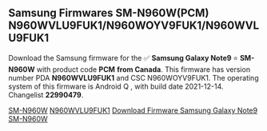 <h2>Samsung Firmwares SM-N960W(PCM) N960WVLU9FUK1/N960WOYV9FUK1/N960WVLU9FUK1</h2>
Download the Samsung firmware for the ✅ <strong>Samsung Galaxy Note9 </strong> ⭐ <strong>SM-N960W</strong> with product code <strong>PCM</strong> <strong> from Canada</strong>. This firmware has version number PDA <strong>N960WVLU9FUK1</strong> and CSC N960WOYV9FUK1. The operating system of this firmware is Android Q , with build date 2021-12-14. Changelist <strong>22990479</strong>.


[SM-N960W](https://samfirm.shop/samsung/model/SM-N960W)
[N960WVLU9FUK1](https://samfirm.shop/samsung/pda/N960WVLU9FUK1)
[Download Firmware Samsung Galaxy Note9 SM-N960W](https://samfirm.shop/samsung/firmware/482100)
